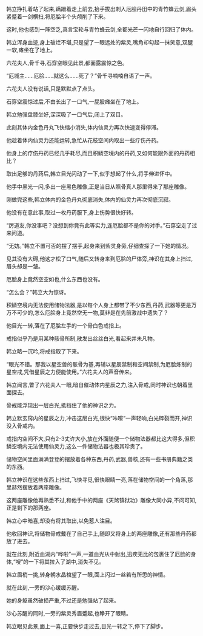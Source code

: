 
韩立挣扎着站了起来,蹒跚着走上前去,抬手拔出刺入厄脍丹田中的青竹蜂云剑,眉头紧蹙着一剑横扫,将厄脍半个头颅削了下来。

这时,他也感到一阵空乏,真言宝轮与青竹蜂云剑,全都光芒一闪地自行回归了体内。

韩立浑身血迹,身上破烂不堪,只是望了一眼远处的紫灵,嘴角却勾起一抹笑意,双腿一软,瘫坐在了地上。

六花夫人,骨千寻,石穿空眼见此景,都面露震惊之色。

“厄城主……厄脍……就这么……死了？”骨千寻喃喃自语了一声。

六花夫人没有说话,只是默默点了点头。

石穿空震惊过后,不由长出了一口气,一屁股瘫坐在了地上。

韩立勉强盘膝坐好,深深吸了一口气后,闭上了双目。

此刻其体内金色丹丸飞快缩小消失,体内仙灵力再次快速变得停滞。

他趁着体内仙灵力还能运转,急忙从花枝空间内取出一些疗伤丹药。

他身上的疗伤丹药已经几乎耗尽,而且积鳞空境内的丹药,又如何能跟外面的丹药相比？

取出足够的丹药后,韩立目光闪动了一下,似乎想起了什么,将手伸进怀中。

他手中黑光一闪,多出一座黑色雕像,正是当日从照骨真人那里得来了那座雕像。

刚做完这些,韩立体内的金色丹丸彻底消失,体内的仙灵力再次彻底沉寂。

他没有在意此事,取过一枚丹药服下,身上伤势很快好转。

“厉道友,你没事吧？没想到你竟有此等实力,连厄脍都不是你的对手。”石穿空走了过来问道。

“无妨。”韩立不置可否的摆了摆手,起身来到紫灵身旁,仔细查探了一下她的情况。

见其没有大碍,他这才松了口气,随后又转身来到厄脍的尸体旁,神识在其身上扫过,眉头却是一皱。

厄脍身上竟然空空如也,什么东西也没有。

“怎么会？”韩立大为惊讶。

积鳞空境内无法使用储物法器,是以每个人身上都带了不少东西,丹药,武器等更是万万不可少的,怎么厄脍身上竟然空无一物,莫非是在先前激战中遗失了？

他目光一转,落在了厄脍左手的一个骨白色戒指上。

戒指似乎乃是用某种骸骨所制,散发出丝丝白光,看起来并未凡物。

韩立略一沉吟,将戒指取了下来。

“眼光不错。那我以星空兽的骸骨为基,再辅以星辰禁制和空间禁制,为厄脍炼制的星空戒,凭借星辰之力便能使用。”六花夫人的声音传来。

韩立闻言,瞥了六花夫人一眼,暗自催动体内星辰之力,注入骨戒,同时神识也朝着里面探去。

骨戒能浮现出一层白光,抵挡住了他的神识之力。

韩立默玄窍内的星辰之力,冲击这层白光,很快“咔嚓”一声轻响,白光碎裂而开,神识没入骨戒内。

戒指内空间不大,只有2-3丈许大小,放在外面随便一个储物法器都比这大得多,但积鳞空境内无法使用仙灵力,这么一件储物法器也极其珍贵了。

储物空间里面满满登登的摆放着各种东西,丹药,武器,兽核,还有一些书册典籍之类的东西。

韩立神识在这些东西上扫过,飞快寻觅,很快眼睛一亮,落在储物空间的一个角落,那里赫然摆放着两座雕像。

这两座雕像他再熟悉不过,和他手中的两座《天煞镇狱功》雕像大同小异,不问可知,正是剩下的那两座。

韩立心中暗喜,却没有将其取出,以免惹人注目。

他收回神识,将储物骨戒戴在了自己手上,随即又将身上的两座雕像,还有那些丹药都放了进去。

就在此刻,附近血湖内“哗啦”一声,一道血光从中射出,迅疾无比的包裹住了厄脍的身体,“嗖”的一下将其拉入了湖中,消失不见。

韩立眉梢一挑,转身朝水晶棺望了一眼,面上闪过一丝若有所思的神情。

就在此刻,一旁的沙心缓缓苏醒。

她的身躯虽然破损严重,不过还是勉强站了起来。

沙心苏醒的同时,一旁的紫灵秀眉蹙起,也睁开了眼睛。

韩立眼见此景,面上一喜,正要快步走过去,目光一转之下,停下了脚步。